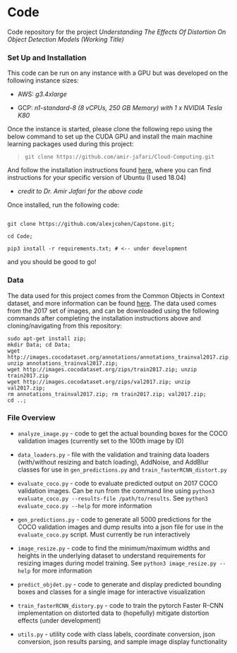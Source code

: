 # Code

Code repository for the project _Understanding The Effects Of Distortion On Object Detection Models (Working Title)_ 

### Set Up and Installation

This code can be run on any instance with a GPU but was developed on the following instance sizes:
	
- AWS: _g3.4xlarge_

- GCP: _n1-standard-8 (8 vCPUs, 250 GB Memory) with 1 x NVIDIA Tesla K80_


Once the instance is started, please clone the following repo using the below command to set up the CUDA GPU and install the main machine learning packages used during this project:

> `git clone https://github.com/amir-jafari/Cloud-Computing.git`

And follow the installation instructions found [here](https://github.com/amir-jafari/Cloud-Computing/tree/master/Deep-Learning-Kit-Installation/Shell-Script-Installation), where you can find instructions for your specific version of Ubuntu (I used 18.04) 
- _credit to Dr. Amir Jafari for the above code_

Once installed, run the following code:

```

git clone https://github.com/alexjcohen/Capstone.git; 

cd Code;

pip3 install -r requirements.txt; # <-- under development

```

and you should be good to go!


### Data
The data used for this project comes from the Common Objects in Context dataset, and more information can be found [here](http://cocodataset.org/#home). The data used comes from the 2017 set of images, and can be downloaded using the following commands after completing the installation instructions above and cloning/navigating from this repository:

```
sudo apt-get install zip;
mkdir Data; cd Data;
wget http://images.cocodataset.org/annotations/annotations_trainval2017.zip; unzip annotations_trainval2017.zip;
wget http://images.cocodataset.org/zips/train2017.zip; unzip train2017.zip
wget http://images.cocodataset.org/zips/val2017.zip; unzip val2017.zip;
rm annotations_trainval2017.zip; rm train2017.zip; val2017.zip;
cd ..;
```


### File Overview
- `analyze_image.py` - code to get the actual bounding boxes for the COCO validation images (currently set to the 100th image by ID)

- `data_loaders.py` - file with the validation and training data loaders (with/without resizing and batch loading), AddNoise, and AddBlur classes for use in `gen_predictions.py` and `train_fasterRCNN_distort.py`

- `evaluate_coco.py` - code to evaluate predicted output on 2017 COCO validation images. Can be run from the command line using `python3 evaluate_coco.py --results-file /path/to/results`. See `python3 evaluate_coco.py --help` for more information

- `gen_predictions.py` - code to generate all 5000 predictions for the COCO validation images and dump results into a json file for use in the `evaluate_coco.py` script. Must currently be run interactively

- `image_resize.py` - code to find the minimum/maximum widths and heights in the underlying dataset to understand requirements for resizing images during model training. See `python3 image_resize.py --help` for more information

- `predict_objdet.py` - code to generate and display predicted bounding boxes and classes for a single image for interactive visualization

- `train_fasterRCNN_distory.py` - code to train the pytorch Faster R-CNN implementation on distorted data to (hopefully) mitigate distortion effects (under development)

- `utils.py` - utility code with class labels, coordinate conversion, json conversion, json results parsing, and sample image display functionality 
